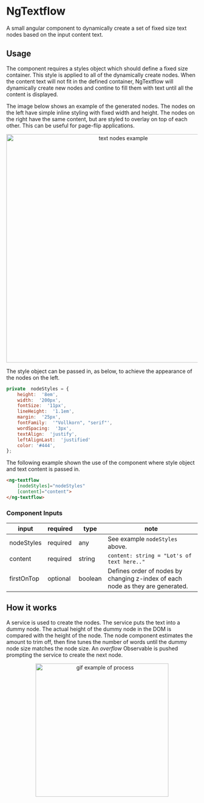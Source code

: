 
# NgTextflow
A small angular component to dynamically create a set of fixed size text nodes based on the input content text.  


## Usage
The component requires a styles object which should define a fixed size container. This style is applied to all of the dynamically create nodes. When the content text will not fit in the defined container, NgTextflow will dynamically create new nodes and contine to fill them with text until all the content is displayed. 

The image below shows an example of the generated nodes. The nodes on the left have simple inline styling with fixed width and height. The nodes on the right have the same content, but are styled to overlay on top of each other. This can be useful for page-flip applications.

<p align="center">
<img src="https://www.dropbox.com/s/l08nm2udv2q9en1/ng-textflow_nodes_2.png?raw=1" alt="text nodes example" align="center" width="600px"/>
</p>

The style object can be passed in, as below, to achieve the appearance of the nodes on the left.

```js
private  nodeStyles = {
	height:  '8em',
	width:  '200px',
	fontSize:  '11px',
	lineHeight:  '1.1em',
	margin:  '25px',
	fontFamily:  '"Vollkorn", "serif"',
	wordSpacing:  '3px',
	textAlign:  'justify',
	leftAlignLast:  'justified'
	color: '#444',
};
```

The following example shown the use of the component where style object and text content is passed in.
```html
<ng-textflow
	[nodeStyles]="nodeStyles"
	[content]="content">
</ng-textflow>
```
### Component Inputs
| input | required | type | note |
|--|--|--|--|
| nodeStyles | required | any | See example ```nodeStyles``` above. |
| content | required | string | ```content: string = "Lot's of text here.."```|
| firstOnTop | optional | boolean | Defines order of nodes by changing z-index of each  node as they are generated.

## How it works
A service is used to create the nodes. The service puts the text into a dummy node. The actual height of the dummy node in the DOM is compared with the height of the node. The node component estimates the amount to trim off, then fine tunes the number of words until the dummy node size matches the node size. An *overflow* Observable is pushed prompting the service to create the next node.

<p align="center">
<img src="https://www.dropbox.com/s/0u3946opqs9rjlc/NgTextflow-example.gif?raw=1" alt="gif example of process" align="center" width="350px"/>
</p>
